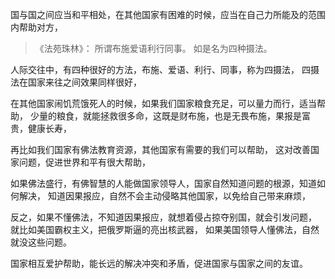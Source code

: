国与国之间应当和平相处，在其他国家有困难的时候，应当在自己力所能及的范围内帮助对方，

> 《法苑珠林》：
> 所谓布施爱语利行同事。
> 如是名为四种摄法。

人际交往中，有四种很好的方法，布施、爱语、利行、同事，称为四摄法，
四摄法在国家来往之间效果同样很好，

在其他国家闹饥荒饿死人的时候，如果我们国家粮食充足，可以量力而行，适当帮助，
少量的粮食，就能拯救很多命，这既是财布施，也是无畏布施，果报是富贵，健康长寿，

再比如我们国家有佛法教育资源，其他国家有需要的我们可以帮助，
这对改善国家问题，促进世界和平有很大帮助，

如果佛法盛行，有佛智慧的人能做国家领导人，国家自然知道问题的根源，知道如何解决，
知道因果报应，自然不会主动侵略其他国家，以免给自己带来麻烦，

反之，如果不懂佛法，不知道因果报应，就想着侵占掠夺别国，就会引发问题，
就比如美国霸权主义，把俄罗斯逼的亮出核武器，
如果美国领导人懂佛法，自然就没这些问题。

国家相互爱护帮助，能长远的解决冲突和矛盾，促进国家与国家之间的友谊。




